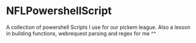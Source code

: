 # NFLPowershellScript
A collection of powershell Scripts I use for our pickem league. Also a lesson in building functions, webrequest parsing and regex for me ^^
